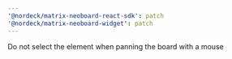 ```yaml
---
'@nordeck/matrix-neoboard-react-sdk': patch
'@nordeck/matrix-neoboard-widget': patch
---
```


Do not select the element when panning the board with a mouse
